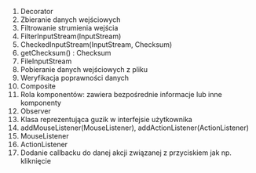 1. Decorator
2. Zbieranie danych wejściowych
3. Filtrowanie strumienia wejścia
4. FilterInputStream(InputStream)
5. CheckedInputStream(InputStream, Checksum)
6. getChecksum() : Checksum
7. FileInputStream
8. Pobieranie danych wejściowych z pliku
9. Weryfikacja poprawności danych
10. Composite
11. Rola komponentów: zawiera bezpośrednie informacje lub inne komponenty
12. Observer
13. Klasa reprezentująca guzik w interfejsie użytkownika
14. addMouseListener(MouseListener), addActionListener(ActionListener)
15. MouseListener
16. ActionListener
17. Dodanie callbacku do danej akcji związanej z przyciskiem jak np. kliknięcie
